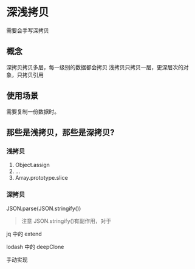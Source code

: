 # 深浅拷贝

需要会手写深拷贝

## 概念

深拷贝拷贝多层，每一级别的数据都会拷贝
浅拷贝只拷贝一层，更深层次的对象，只拷贝引用

## 使用场景

需要复制一份数据时。

## 那些是浅拷贝，那些是深拷贝?

### 浅拷贝

1. Object.assign
2. ...
3. Array.prototype.slice

### 深拷贝

JSON.parse(JSON.stringify())

> 注意 JSON.stringify()有副作用，对于

jq 中的 extend

lodash 中的 deepClone

手动实现
